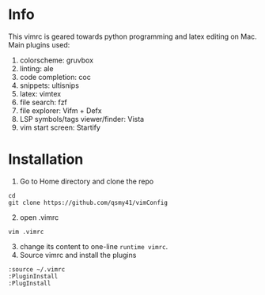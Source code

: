 # Info
This vimrc is geared towards python programming and latex editing on Mac. Main plugins used:
1. colorscheme: gruvbox
2. linting: ale
3. code completion: coc
4. snippets: ultisnips
5. latex: vimtex
6. file search: fzf
7. file explorer: Vifm + Defx
8. LSP symbols/tags viewer/finder: Vista
9. vim start screen: Startify

# Installation

1. Go to Home directory and clone the repo
```
cd
git clone https://github.com/qsmy41/vimConfig
```
2. open .vimrc
```
vim .vimrc
```
3. change its content to one-line `runtime vimrc`.
4. Source vimrc and install the plugins
```
:source ~/.vimrc
:PluginInstall
:PlugInstall
```


